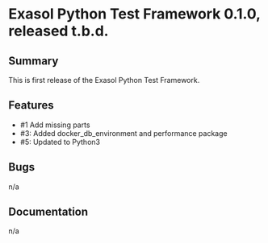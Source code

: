 # Exasol Python Test Framework 0.1.0, released t.b.d.
 
## Summary

This is first release of the Exasol Python Test Framework. 

## Features
 - #1 Add missing parts
 - #3: Added docker_db_environment and performance package
 - #5: Updated to Python3

## Bugs

n/a

## Documentation

n/a